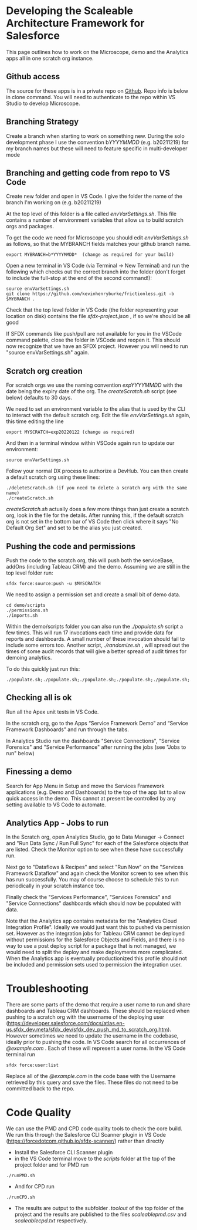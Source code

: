 # Developing the Scaleable Architecture Framework for Salesforce

This page outlines how to work on the Microscope, demo and the Analytics apps all in one scratch org instance. 
## Github access

The source for these apps is in a private repo on [Github](https://github.com/kevinhenryburke/frictionless). Repo info is below in clone command. You will need to authenticate to the repo within VS Studio to develop Microscope.
## Branching Strategy

Create a branch when starting to work on something new. During the solo development phase I use the convention b*YYYYMMDD* (e.g. b20211219) for my branch names but these will need to feature specific in multi-developer mode
## Branching and getting code from repo to VS Code

Create new folder and open in VS Code. I give the folder the name of the branch I'm working on (e.g. b20211219)

At the top level of this folder is a file called *envVarSettings.sh*. This file contains a number of environment variables that allow us to build scratch orgs and packages.

To get the code we need for Microscope you should edit *envVarSettings.sh* as follows, so that the MYBRANCH fields matches your github branch name.

```
export MYBRANCH=b*YYYYMMDD*  (change as required for your build)
```

Open a new terminal in VS Code (via Terminal -> New Terminal) and run the following which checks out the correct branch into the folder (don't forget to include the full-stop at the end of the second command!):

```
source envVarSettings.sh
git clone https://github.com/kevinhenryburke/frictionless.git -b $MYBRANCH .
```

Check that the top level folder in VS Code (the folder representing your location on disk) contains the file *sfdx-project.json* , if so we're should be all good

If SFDX commands like push/pull are not available for you in the VSCode command palette, close the folder in VSCode and reopen it. This should now recognize that we have an SFDX project. However you will need to run "source envVarSettings.sh" again.
## Scratch org creation

For scratch orgs we use the naming convention  *expYYYYMMDD* with the date being the expiry date of the org. The *createScratch.sh* script (see below) defaults to 30 days. 

We need to set an environment variable to the alias that is used by the CLI to interact with the default scratch org. Edit the file  *envVarSettings.sh* again, this time editing the line

```
export MYSCRATCH=exp20220122 (change as required)
```

And then in a terminal window within VSCode again run to update our environment:

```
source envVarSettings.sh
```

Follow your normal DX process to authorize a DevHub. You can then create a default scratch org using these lines:

```
./deleteScratch.sh (if you need to delete a scratch org with the same name)
./createScratch.sh
```
*createScratch.sh* actually does a few more things than just create a scratch org, look in the file for the details. After running this, if the default scratch org is not set in the bottom bar of VS Code then click where it says "No Default Org Set" and set to be the alias you just created.
## Pushing the code and permissions

Push the code to the scratch org, this will push both the serviceBase, addOns (including Tableau CRM) and the demo. Assuming we are still in the top level folder run:

```
sfdx force:source:push -u $MYSCRATCH
```

We need to assign a permission set and create a small bit of demo data. 

```
cd demo/scripts
./permissions.sh
./imports.sh
```

Within the demo/scripts folder you can also run the *./populate.sh* script a few times. This will run 17 invocations each time and provide data for reports and dashboards. A small number of these invocation should fail to include some errors too. Another script, *./randomize.sh* , will spread out the times of some audit records that will give a better spread of audit times for demoing analytics. 

To do this quickly just run this:

```
./populate.sh;./populate.sh;./populate.sh;./populate.sh;./populate.sh;./populate.sh;./populate.sh;./populate.sh;./populate.sh;./populate.sh;./randomize.sh;./randomize.sh;./randomize.sh
```
## Checking all is ok

Run all the Apex unit tests in VS Code.

In the scratch org, go to the Apps “Service Framework Demo” and “Service Framework Dashboards” and run through the tabs.

In Analytics Studio run the dashboards "Service Connections", "Service Forensics" and "Service Performance" after running the jobs (see "Jobs to run" below)

## Finessing a demo

Search for App Menu in Setup and move the Services Framework applications (e.g. Demo and Dashboards) to the top of the app list to allow quick access in the demo. This cannot at present be controlled by any setting available to VS Code to automate.

## Analytics App - Jobs to run


In the Scratch org, open Analytics Studio, go to Data Manager -> Connect and "Run Data Sync / Run Full Sync" for each of the Salesforce objects that are listed. Check the Monitor option to see when these have successfully run.

Next go to "Dataflows & Recipes" and select "Run Now" on the "Services Framework Dataflow" and again check the Monitor screen to see when this has run successfully. You may of course choose to schedule this to run periodically in your scratch instance too.

Finally check the "Services Performance", "Services Forensics" and "Service Connections" dashboards which should now be populated with data.


Note that the Analytics app contains metadata for the "Analytics Cloud Integration Profile". Ideally we would just want this to pushed via permission set. However as the integration jobs for Tableau CRM cannot be deployed without permissions for the Salesforce Objects and Fields, and there is no way to use a post deploy script for a package that is not managed, we would need to split the deploy and make deployments more complicated. When the Analytics app is eventually productionized this profile should not be included and permission sets used to permission the integration user.

# Troubleshooting

There are some parts of the demo that require a user name to run and share dashboards and Tableau CRM dashboards. These should be replaced when pushing to a scratch org with the username of the deploying user (https://developer.salesforce.com/docs/atlas.en-us.sfdx_dev.meta/sfdx_dev/sfdx_dev_push_md_to_scratch_org.htm). However sometimes we need to update the username in the codebase, ideally prior to pushing the code. In VS Code search for all occurrences of _@example.com_ . Each of these will represent a user name. In the VS Code terminal run

```
sfdx force:user:list
```
Replace all of the _@example.com_ in the code base with the Username retrieved by this query and save the files. These files do not need to be committed back to the repo.

# Code Quality

We can use the PMD and CPD code quality tools to check the core build. We run this through the Salesforce CLI Scanner plugin in VS Code (https://forcedotcom.github.io/sfdx-scanner/) rather than directly

- Install the Salesforce CLI Scanner plugin
- in the VS Code terminal move to the *scripts* folder at the top of the project folder and for PMD run

```
./runPMD.sh 
```

- And for CPD run

```
./runCPD.sh 
```

- The results are output to the subfolder *.toolout* of the top folder of the project and the results are published to the files *scaleablepmd.csv* and *scaleablecpd.txt* respectively.










